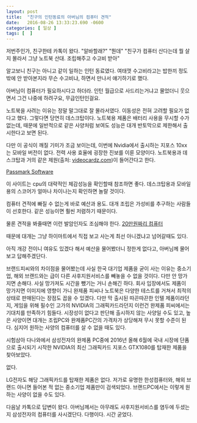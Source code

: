 ```yaml
---
layout: post
title:  "친구의 인턴동료의 아버님의 컴퓨터 견적"
date:   2016-08-26 13:33:23.690 -0600
categories: [ 일상 ]
tags: [  ]
---
```


저번주인가, 친구한테 카톡이 왔다.
"알바할래?"
"뭔데"
"친구가 컴퓨터 산다는데 뭘 살지 몰라서 그냥 노트북 산대. 조립해주고 수고비 받아"

알고보니 친구는 아니고 같이 일하는 인턴 동료였다. 여태껏 수고비라고는 밥한끼 정도밖에 안 받아본지라 무슨 수고비냐, 하면서 만나서 얘기하기로 했다.

아버님이 컴퓨터가 필요하시다고 하더라. 인턴 월급으로 사드리는거냐고 물었더니 웃으면서
그건 나중에 하려구요, 무급인턴인걸요.

노트북을 사려는 이유는 정말 말그대로 잘 몰라서였다. 이동성은 전혀 고려할 필요가 없다고 했다.
그렇다면 당연히 데스크탑이다. 노트북용 제품은 배터리 사용을 무시할 수가 없는데, 때문에 일반적으로 같은 사양처럼 보여도 성능은 대개 반토막으로 제한해서 출시한다고 보면 된다. 

다만 이 공식이 깨질 기미가 조금 보이는데, 이번에 Nvidia에서 출시하는 지포스 10xx는 모바일 버전이 없다. 전력 사용 효율에 굉장한 진보를 이룬 모양이다. 노트북용과 데스크탑과 거의 같은 제원(출처: [videocardz.com](https://videocardz.com/63152/nvidia-launches-geforce-gtx-10-series-for-notebooks))이 들어간다고 한다.

[Passmark Software](https://www.cpubenchmark.net/)

이 사이트는 cpu의 대략적인 체감성능을 확인할때 참조하면 좋다. 데스크탑용과 모바일용의 스코어가 얼마나 차이나는지 확인하면 놀랄 것이다. 

컴퓨터 견적에 빠질 수 없는게 바로 예산과 용도.
대개 조립은 가성비를 추구하는 사람들이 선호한다. 같은 성능이면 훨씬 저렴하기 때문이다.

물론 견적을 봐줄때면 이런 발암인자도 조심해야 한다. [20만원짜리 컴퓨터](https://namu.wiki/w/20%EB%A7%8C%EC%9B%90%EC%A7%9C%EB%A6%AC%20%EC%BB%B4%ED%93%A8%ED%84%B0)

때문에 대개는 그냥 하이마트에서 직접 보고 사는게 최선 아니겠냐고 넘어갈때도 있다.

아직 개강 전이니 여유도 있겠다 해서 예산을 물어봤더니 정한게 없다고, 아버님께 물어보고 답해주겠단다.

브랜드피씨와의 차이점을 물어봤는데 사실 한국 대기업 제품을 굳이 사는 이유는 중소기업, 해외 브랜드와는 급이 다른 사후지원서비스를 빼놓을 수 없을 것이다. 다만 안 망가지면 손해다. 사실 망가져도 시간을 뺐기는 거니 손해긴 하다. 회사 입장에서도 제품이 망가지면 이미지에 영향이 가니 완제품 피씨나 노트북은 다양한 테스트를 거쳐서 최적의 상태로 판매된다는 장점도 꼽을 수 있겠다. 다만 막 출시된 따끈따끈한 인텔 제품이라던지, 게임을 위해 필수인 고가의 NVIDIA의 그래픽카드라던지 이런건 완제품 피씨에서는 기대치를 만족하기 힘들다. 시장성이 없다고 판단해 출시하지 않는 사양일 수도 있고, 높은 사양이면 대개는 조립PC와 완제품PC간의 가격차가 상당해져 무시 못할 수준이 된다. 심지어 원하는 사양의 컴퓨터를 살 수 없을 때도 있다.

시험삼아 다나와에서 삼성전자의 완제품 PC중에 2016년 올해 6월에 국내 시장에 단품으로 출시되기 시작한 NVIDIA의 최신 그래픽카드 지포스 GTX1080를 탑재한 제품을 찾아보았다.

없다. 

LG전자도 해당 그래픽카드를 탑재한 제품은 없다. 저가로 유명한 한성컴퓨터와, 해외 브랜드 아니면 들어본 적 없는 중소기업 제품만이 검색되었다. 브랜드PC에서는 이렇게 원하는 사양이 없을 수도 있다.

다음날 카톡으로 답변이 왔다. 아버님께서는 아무래도 사후지원서비스를 염두에 두셨는지 삼성전자의 컴퓨터를 사시겠단다. 다행이다. 시간 굳었다.
    